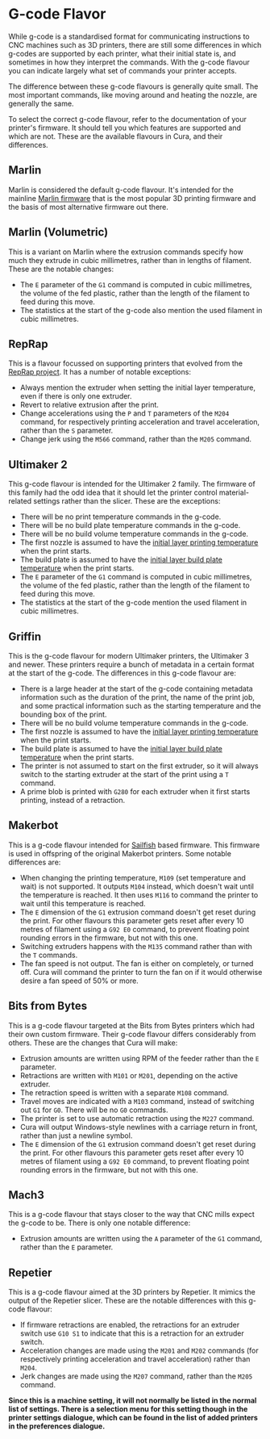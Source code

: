 G-code Flavor
====
While g-code is a standardised format for communicating instructions to CNC machines such as 3D printers, there are still some differences in which g-codes are supported by each printer, what their initial state is, and sometimes in how they interpret the commands. With the g-code flavour you can indicate largely what set of commands your printer accepts.

The difference between these g-code flavours is generally quite small. The most important commands, like moving around and heating the nozzle, are generally the same.

To select the correct g-code flavour, refer to the documentation of your printer's firmware. It should tell you which features are supported and which are not. These are the available flavours in Cura, and their differences.

Marlin
----
Marlin is considered the default g-code flavour. It's intended for the mainline [Marlin firmware](https://marlinfw.org/) that is the most popular 3D printing firmware and the basis of most alternative firmware out there.

Marlin (Volumetric)
----
This is a variant on Marlin where the extrusion commands specify how much they extrude in cubic millimetres, rather than in lengths of filament. These are the notable changes:
* The `E` parameter of the `G1` command is computed in cubic millimetres, the volume of the fed plastic, rather than the length of the filament to feed during this move.
* The statistics at the start of the g-code also mention the used filament in cubic millimetres.

RepRap
----
This is a flavour focussed on supporting printers that evolved from the [RepRap project](https://reprap.org/wiki/RepRap). It has a number of notable exceptions:
* Always mention the extruder when setting the initial layer temperature, even if there is only one extruder.
* Revert to relative extrusion after the print.
* Change accelerations using the `P` and `T` parameters of the `M204` command, for respectively printing acceleration and travel acceleration, rather than the `S` parameter.
* Change jerk using the `M566` command, rather than the `M205` command.

Ultimaker 2
----
This g-code flavour is intended for the Ultimaker 2 family. The firmware of this family had the odd idea that it should let the printer control material-related settings rather than the slicer. These are the exceptions:
* There will be no print temperature commands in the g-code.
* There will be no build plate temperature commands in the g-code.
* There will be no build volume temperature commands in the g-code.
* The first nozzle is assumed to have the [initial layer printing temperature](material_print_temperature_layer_0.md) when the print starts.
* The build plate is assumed to have the [initial layer build plate temperature](material_bed_temperature_layer_0.md) when the print starts.
* The `E` parameter of the `G1` command is computed in cubic millimetres, the volume of the fed plastic, rather than the length of the filament to feed during this move.
* The statistics at the start of the g-code mention the used filament in cubic millimetres.

Griffin
----
This is the g-code flavour for modern Ultimaker printers, the Ultimaker 3 and newer. These printers require a bunch of metadata in a certain format at the start of the g-code. The differences in this g-code flavour are:
* There is a large header at the start of the g-code containing metadata information such as the duration of the print, the name of the print job, and some practical information such as the starting temperature and the bounding box of the print.
* There will be no build volume temperature commands in the g-code.
* The first nozzle is assumed to have the [initial layer printing temperature](material_print_temperature_layer_0.md) when the print starts.
* The build plate is assumed to have the [initial layer build plate temperature](material_bed_temperature_layer_0.md) when the print starts.
* The printer is not assumed to start on the first extruder, so it will always switch to the starting extruder at the start of the print using a `T` command.
* A prime blob is printed with `G280` for each extruder when it first starts printing, instead of a retraction.

Makerbot
----
This is a g-code flavour intended for [Sailfish](https://www.sailfishfirmware.com/) based firmware. This firmware is used in offspring of the original Makerbot printers. Some notable differences are:
* When changing the printing temperature, `M109` (set temperature and wait) is not supported. It outputs `M104` instead, which doesn't wait until the temperature is reached. It then uses `M116` to command the printer to wait until this temperature is reached.
* The `E` dimension of the `G1` extrusion command doesn't get reset during the print. For other flavours this parameter gets reset after every 10 metres of filament using a `G92 E0` command, to prevent floating point rounding errors in the firmware, but not with this one.
* Switching extruders happens with the `M135` command rather than with the `T` commands.
* The fan speed is not output. The fan is either on completely, or turned off. Cura will command the printer to turn the fan on if it would otherwise desire a fan speed of 50% or more.

Bits from Bytes
----
This is a g-code flavour targeted at the Bits from Bytes printers which had their own custom firmware. Their g-code flavour differs considerably from others. These are the changes that Cura will make:
* Extrusion amounts are written using RPM of the feeder rather than the `E` parameter.
* Retractions are written with `M101` or `M201`, depending on the active extruder.
* The retraction speed is written with a separate `M108` command.
* Travel moves are indicated with a `M103` command, instead of switching out `G1` for `G0`. There will be no `G0` commands.
* The printer is set to use automatic retraction using the `M227` command.
* Cura will output Windows-style newlines with a carriage return in front, rather than just a newline symbol.
* The `E` dimension of the `G1` extrusion command doesn't get reset during the print. For other flavours this parameter gets reset after every 10 metres of filament using a `G92 E0` command, to prevent floating point rounding errors in the firmware, but not with this one.

Mach3
----
This is a g-code flavour that stays closer to the way that CNC mills expect the g-code to be. There is only one notable difference:
* Extrusion amounts are written using the `A` parameter of the `G1` command, rather than the `E` parameter.

Repetier
----
This is a g-code flavour aimed at the 3D printers by Repetier. It mimics the output of the Repetier slicer. These are the notable differences with this g-code flavour:
* If firmware retractions are enabled, the retractions for an extruder switch use `G10 S1` to indicate that this is a retraction for an extruder switch.
* Acceleration changes are made using the `M201` and `M202` commands (for respectively printing acceleration and travel acceleration) rather than `M204`.
* Jerk changes are made using the `M207` command, rather than the `M205` command.

**Since this is a machine setting, it will not normally be listed in the normal list of settings. There is a selection menu for this setting though in the printer settings dialogue, which can be found in the list of added printers in the preferences dialogue.**
